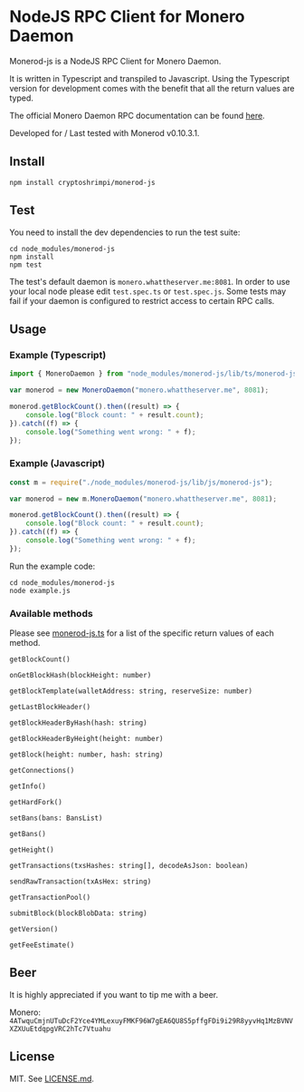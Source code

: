 # NodeJS RPC Client for Monero Daemon

Monerod-js is a NodeJS RPC Client for Monero Daemon. 

It is written in Typescript and transpiled to Javascript. Using the Typescript version for development comes with the benefit that all the return values are typed.

The official Monero Daemon RPC documentation can be found [here](https://getmonero.org/knowledge-base/developer-guides/daemon-rpc).

Developed for / Last tested with Monerod v0.10.3.1.

## Install
```
npm install cryptoshrimpi/monerod-js
```

## Test
You need to install the dev dependencies to run the test suite:

```
cd node_modules/monerod-js
npm install
npm test
```

The test's default daemon is `monero.whattheserver.me:8081`. In order to use your local node please edit `test.spec.ts` or `test.spec.js`. Some tests may fail if your daemon is configured to restrict access to certain RPC calls.

## Usage

### Example (Typescript)

```typescript
import { MoneroDaemon } from "node_modules/monerod-js/lib/ts/monerod-js";

var monerod = new MoneroDaemon("monero.whattheserver.me", 8081);

monerod.getBlockCount().then((result) => {
    console.log("Block count: " + result.count);
}).catch((f) => {
    console.log("Something went wrong: " + f);
});
```

### Example (Javascript)

```javascript
const m = require("./node_modules/monerod-js/lib/js/monerod-js");

var monerod = new m.MoneroDaemon("monero.whattheserver.me", 8081);

monerod.getBlockCount().then((result) => {
    console.log("Block count: " + result.count);
}).catch((f) => {
    console.log("Something went wrong: " + f);
});
```

Run the example code: 
```
cd node_modules/monerod-js
node example.js
```

### Available methods
Please see [monerod-js.ts](lib/ts/monerod-js.ts) for a list of the specific return values of each method.


```
getBlockCount()

onGetBlockHash(blockHeight: number)

getBlockTemplate(walletAddress: string, reserveSize: number)

getLastBlockHeader()

getBlockHeaderByHash(hash: string)

getBlockHeaderByHeight(height: number)

getBlock(height: number, hash: string)

getConnections()

getInfo()

getHardFork()

setBans(bans: BansList)

getBans()

getHeight()

getTransactions(txsHashes: string[], decodeAsJson: boolean)

sendRawTransaction(txAsHex: string)

getTransactionPool()

submitBlock(blockBlobData: string)

getVersion()

getFeeEstimate()
```

## Beer
It is highly appreciated if you want to tip me with a beer.

Monero: ```4ATwquCmjnUTuDcF2Yce4YMLexuyFMKF96W7gEA6QU8S5pffgFDi9i29R8yyvHq1MzBVNVXZXUuEtdqpgVRC2hTc7Vtuahu```

## License
MIT. See [LICENSE.md](LICENSE.md).